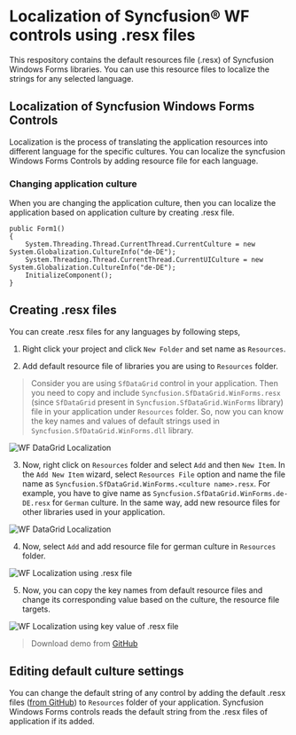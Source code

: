 # Localization of Syncfusion® WF controls using .resx files      

This respository contains the default resources file (.resx) of Syncfusion Windows Forms libraries. You can use this resource files to localize the strings for any selected language.

## Localization of Syncfusion Windows Forms Controls

Localization is the process of translating the application resources into different language for the specific cultures. You can localize the syncfusion Windows Forms Controls by adding resource file for each language.

### Changing application culture

When you are changing the application culture, then you can localize the application based on application culture by creating .resx file.
  
```
public Form1()
{
    System.Threading.Thread.CurrentThread.CurrentCulture = new System.Globalization.CultureInfo("de-DE");
    System.Threading.Thread.CurrentThread.CurrentUICulture = new System.Globalization.CultureInfo("de-DE"); 
    InitializeComponent();
}
```

## Creating .resx files

You can create .resx files for any languages by following steps,

1) Right click your project and click `New Folder` and set name as `Resources`.

2) Add default resource file of libraries you are using to `Resources` folder.

> Consider you are using `SfDataGrid` control in your application. Then you need to copy and include `Syncfusion.SfDataGrid.WinForms.resx` (since `SfDataGrid` present in `Syncfusion.SfDataGrid.WinForms` library) file in your application under `Resources` folder. So, now you can know the key names and values of default strings used in `Syncfusion.SfDataGrid.WinForms.dll` library.

![WF DataGrid Localization](https://help.syncfusion.com/windowsforms/Localization_images/winforms-default-resx-file.png)

3) Now, right click on `Resources` folder and select `Add` and then `New Item`. In the `Add New Item` wizard, select `Resources File` option and name the file name as `Syncfusion.SfDataGrid.WinForms.<culture name>.resx`. For example, you have to give name as `Syncfusion.SfDataGrid.WinForms.de-DE.resx` for `German` culture. In the same way, add new resource files for other libraries used in your application.

![WF DataGrid Localization](https://help.syncfusion.com/windowsforms/Localization_images/winforms-adding-resource-file.png)

4) Now, select `Add` and add resource file for german culture in `Resources` folder.

![WF Localization using .resx file](https://help.syncfusion.com/windowsforms/Localization_images/winforms-resx-file-to-localize.png)

5) Now, you can copy the key names from default resource files and change its corresponding value based on the culture, the resource file targets.

![WF Localization using key value of .resx file](https://help.syncfusion.com/windowsforms/Localization_images/winforms-localized-resx-file.png)

> Download demo from [GitHub](https://github.com/SyncfusionExamples/winforms-datagrid-localization)

## Editing default culture settings 

You can change the default string of any control by adding the default .resx files ([from GitHub](https://github.com/syncfusion/winforms-controls-localization-resx-files)) to `Resources` folder of your application. Syncfusion Windows Forms controls reads the default string from the .resx files of application if its added.  